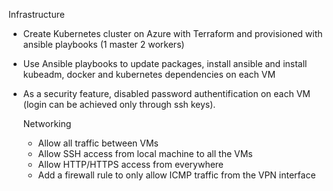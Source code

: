 Infrastructure
- Create Kubernetes cluster on Azure with Terraform and provisioned with ansible playbooks (1 master 2 workers)
- Use Ansible playbooks to update packages, install ansible and install kubeadm, docker and kubernetes dependencies on each VM
- As a security feature, disabled password authentification on each VM (login can be achieved only through ssh keys).

  Networking
  - Allow all traffic between VMs
  - Allow SSH access from local machine to all the VMs
  - Allow HTTP/HTTPS access from everywhere
  - Add a firewall rule to only allow ICMP traffic from the VPN interface
